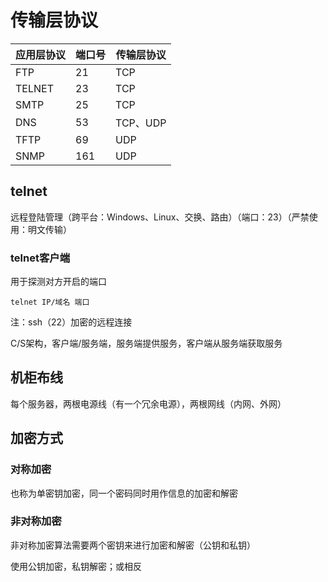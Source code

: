# 传输层协议

| 应用层协议 | 端口号 | 传输层协议 |
| ---------- | ------ | ---------- |
| FTP        | 21     | TCP        |
| TELNET     | 23     | TCP        |
| SMTP       | 25     | TCP        |
| DNS        | 53     | TCP、UDP   |
| TFTP       | 69     | UDP        |
| SNMP       | 161    | UDP        |

## telnet

远程登陆管理（跨平台：Windows、Linux、交换、路由）（端口：23）（严禁使用：明文传输）

### telnet客户端

用于探测对方开启的端口

~~~shell
telnet IP/域名 端口 
~~~

注：ssh（22）加密的远程连接

C/S架构，客户端/服务端，服务端提供服务，客户端从服务端获取服务

## 机柜布线

每个服务器，两根电源线（有一个冗余电源），两根网线（内网、外网）

## 加密方式

### 对称加密

也称为单密钥加密，同一个密码同时用作信息的加密和解密

### 非对称加密

非对称加密算法需要两个密钥来进行加密和解密（公钥和私钥）

使用公钥加密，私钥解密；或相反
